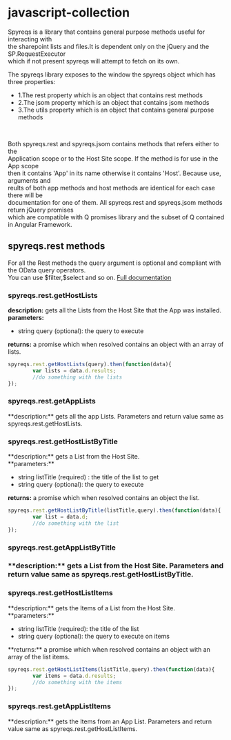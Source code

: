 javascript-collection
=====================

Spyreqs is a library that contains general purpose methods useful for interacting with<br>
the sharepoint lists and files.It is dependent only on the jQuery and the SP.RequestExecutor<br>
which if not present spyreqs will attempt to fetch on its own. 

The spyreqs library exposes to the window the spyreqs object which has three properties:<br>

<ul>
<li>1.The rest property which is an object that contains rest methods</li>
<li>2.The jsom property which is an object that contains jsom methods</li>
<li>3.The utils property which is an object that contains general purpose methods</li>
</ul>
<br>

Both spyreqs.rest and spyreqs.jsom contains methods that refers either to the <br>
Application scope or to the Host Site scope. If the method is for use in the App scope <br>
then it contains 'App' in its name otherwise it contains 'Host'. Because use, arguments and <br>
reults of both app methods and host methods are identical for each case there will be <br>
documentation for one of them. All spyreqs.rest and spyreqs.jsom methods return jQuery promises <br>
which are compatible with Q promises library and the subset of Q contained in Angular Framework.

<h2>spyreqs.rest methods</h2>
For all the Rest methods the query argument is optional and compliant with the OData query operators.
<br>
You can use $filter,$select and so on.
<a href="http://msdn.microsoft.com/en-us/library/gg309461.aspx">Full documentation</a><br>

<h3>spyreqs.rest.getHostLists</h3>

**description:** gets all the Lists from the Host Site that the App was installed.<br>
**parameters:** 
	<ul>
	<li>string query (optional): the query to execute</li>
	</ul>
**returns:** a promise which when resolved contains an object with an array of lists.

```javascript
spyreqs.rest.getHostLists(query).then(function(data){
		var lists = data.d.results;
		//do something with the lists
});
```
<h3>spyreqs.rest.getAppLists</h3>
**description:** gets all the app Lists. Parameters and return value same as spyreqs.rest.getHostLists.

<h3>spyreqs.rest.getHostListByTitle</h3>
**description:** gets a List from the Host Site.<br>
**parameters:**
<ul>
	<li>string listTitle (required) : the title of the list to get</li>
	<li>string query (optional): the query to execute</li>
</ul>

**returns:**  a promise which when resolved contains an object the list.

```javascript
spyreqs.rest.getHostListByTitle(listTitle,query).then(function(data){
		var list = data.d;
		//do something with the list
});
```
<h3>spyreqs.rest.getAppListByTitle<h3>
**description:** gets a List from the Host Site. Parameters and return value same as spyreqs.rest.getHostListByTitle.

<h3>spyreqs.rest.getHostListItems</h3>
**description:** gets the Items of a List from the Host Site.<br>
**parameters:**
<ul>
	<li>string listTitle (required): the title of the list</li>
	<li>string query (optional): the query to execute on items</li>
</ul>
**returns:** a promise which when resolved contains an object with an array of the list items.

```javascript
spyreqs.rest.getHostListItems(listTitle,query).then(function(data){
		var items = data.d.results;
		//do something with the items
});
```
<h3>spyreqs.rest.getAppListItems</h3>
**description:** gets the Items from an App List. Parameters and return value same as spyreqs.rest.getHostListItems.